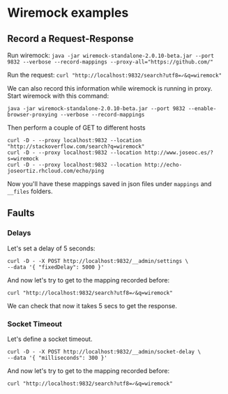 # Wiremock examples

## Record a Request-Response

Run wiremock: `java -jar wiremock-standalone-2.0.10-beta.jar --port 9832 --verbose --record-mappings --proxy-all="https://github.com/"`

Run the request: `curl "http://localhost:9832/search?utf8=✓&q=wiremock"`

We can also record this information while wiremock is running in proxy.
Start wiremock with this command:

`java -jar wiremock-standalone-2.0.10-beta.jar --port 9832 --enable-browser-proxying --verbose --record-mappings`

Then perform a couple of GET to different hosts

```
curl -D - --proxy localhost:9832 --location "http://stackoverflow.com/search?q=wiremock"
curl -D - --proxy localhost:9832 --location http://www.joseoc.es/?s=wiremock
curl -D - --proxy localhost:9832 --location http://echo-joseortiz.rhcloud.com/echo/ping
```

Now you'll have these mappings saved in json files under `mappings` and `__files` folders.


## Faults

### Delays 

Let's set a delay of 5 seconds:

```
curl -D - -X POST http://localhost:9832/__admin/settings \
--data '{ "fixedDelay": 5000 }'
```

And now let's try to get to the mapping recorded before:

```
curl "http://localhost:9832/search?utf8=✓&q=wiremock"
```

We can check that now it takes 5 secs to get the response.

### Socket Timeout

Let's define a socket timeout.

```
curl -D - -X POST http://localhost:9832/__admin/socket-delay \
--data '{ "milliseconds": 300 }'
```

And now let's try to get to the mapping recorded before:

```
curl "http://localhost:9832/search?utf8=✓&q=wiremock"
